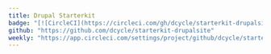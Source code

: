 ```yaml
---
title: Drupal Starterkit
badge: "[![CircleCI](https://circleci.com/gh/dcycle/starterkit-drupalsite/tree/master.svg?style=svg)](https://circleci.com/gh/dcycle/starterkit-drupalsite/tree/master)"
github: "https://github.com/dcycle/starterkit-drupalsite"
weekly: "https://app.circleci.com/settings/project/github/dcycle/starterkit-drupalsite/triggers"
---
```

